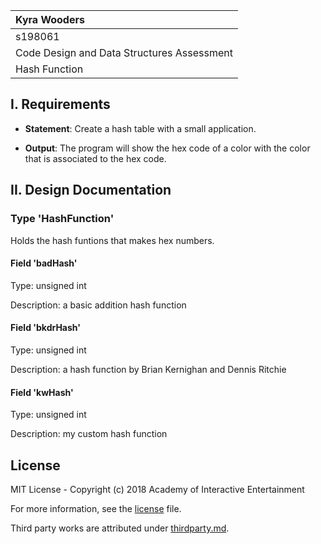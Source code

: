 | Kyra Wooders |
| :---     |
| s198061 |
| Code Design and Data Structures Assessment |
| Hash Function |

## I. Requirements

- **Statement**: Create a hash table with a small application.

- **Output**: The program will show the hex code of a color with the color that is associated to the hex code.

## II. Design Documentation

### Type 'HashFunction'
Holds the hash funtions that makes hex numbers.

#### Field 'badHash'
Type: unsigned int

Description: a basic addition hash function

#### Field 'bkdrHash'
Type: unsigned int

Description: a hash function by Brian Kernighan and Dennis Ritchie

#### Field 'kwHash'
Type: unsigned int

Description: my custom hash function

## License

MIT License - Copyright (c) 2018 Academy of Interactive Entertainment

For more information, see the [license][lic] file.

Third party works are attributed under [thirdparty.md][3p].

[lic]:license.md
[3p]:thirdparty.md
[raylib]:https://github.com/raysan5/raylib
